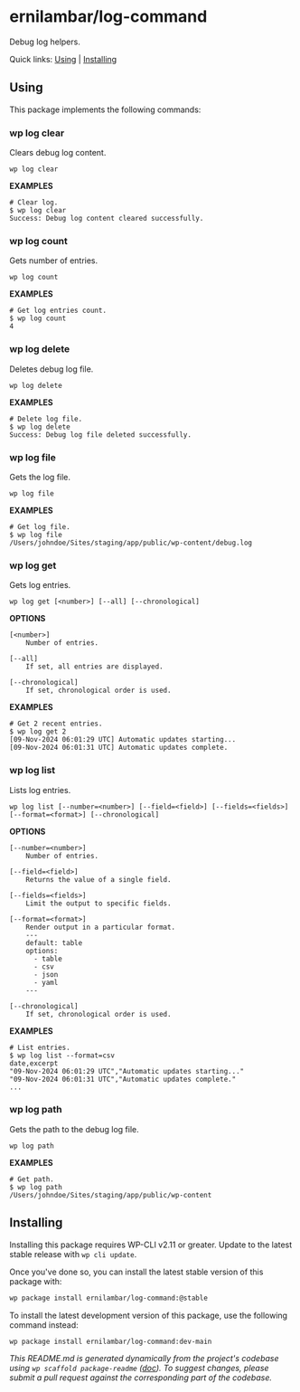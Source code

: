 ernilambar/log-command
======================

Debug log helpers.



Quick links: [Using](#using) | [Installing](#installing)

## Using

This package implements the following commands:

### wp log clear

Clears debug log content.

~~~
wp log clear 
~~~

**EXAMPLES**

    # Clear log.
    $ wp log clear
    Success: Debug log content cleared successfully.



### wp log count

Gets number of entries.

~~~
wp log count 
~~~

**EXAMPLES**

    # Get log entries count.
    $ wp log count
    4



### wp log delete

Deletes debug log file.

~~~
wp log delete 
~~~

**EXAMPLES**

    # Delete log file.
    $ wp log delete
    Success: Debug log file deleted successfully.



### wp log file

Gets the log file.

~~~
wp log file 
~~~

**EXAMPLES**

    # Get log file.
    $ wp log file
    /Users/johndoe/Sites/staging/app/public/wp-content/debug.log



### wp log get

Gets log entries.

~~~
wp log get [<number>] [--all] [--chronological]
~~~

**OPTIONS**

	[<number>]
		Number of entries.

	[--all]
		If set, all entries are displayed.

	[--chronological]
		If set, chronological order is used.

**EXAMPLES**

    # Get 2 recent entries.
    $ wp log get 2
    [09-Nov-2024 06:01:29 UTC] Automatic updates starting...
    [09-Nov-2024 06:01:31 UTC] Automatic updates complete.



### wp log list

Lists log entries.

~~~
wp log list [--number=<number>] [--field=<field>] [--fields=<fields>] [--format=<format>] [--chronological]
~~~

**OPTIONS**

	[--number=<number>]
		Number of entries.

	[--field=<field>]
		Returns the value of a single field.

	[--fields=<fields>]
		Limit the output to specific fields.

	[--format=<format>]
		Render output in a particular format.
		---
		default: table
		options:
		  - table
		  - csv
		  - json
		  - yaml
		---

	[--chronological]
		If set, chronological order is used.

**EXAMPLES**

    # List entries.
    $ wp log list --format=csv
    date,excerpt
    "09-Nov-2024 06:01:29 UTC","Automatic updates starting..."
    "09-Nov-2024 06:01:31 UTC","Automatic updates complete."
    ...



### wp log path

Gets the path to the debug log file.

~~~
wp log path 
~~~

**EXAMPLES**

    # Get path.
    $ wp log path
    /Users/johndoe/Sites/staging/app/public/wp-content

## Installing

Installing this package requires WP-CLI v2.11 or greater. Update to the latest stable release with `wp cli update`.

Once you've done so, you can install the latest stable version of this package with:

```bash
wp package install ernilambar/log-command:@stable
```

To install the latest development version of this package, use the following command instead:

```bash
wp package install ernilambar/log-command:dev-main
```


*This README.md is generated dynamically from the project's codebase using `wp scaffold package-readme` ([doc](https://github.com/wp-cli/scaffold-package-command#wp-scaffold-package-readme)). To suggest changes, please submit a pull request against the corresponding part of the codebase.*
